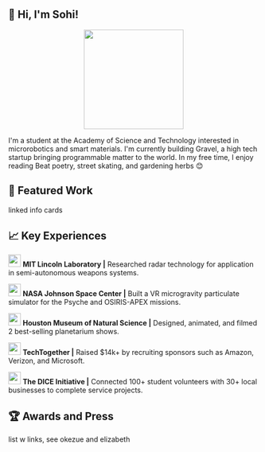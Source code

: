 ## 👋 Hi, I'm Sohi!

<center><img src="https://user-images.githubusercontent.com/69354578/215560455-7e7094e4-b0c8-43e3-bcf2-580d65f976ec.GIF" height=200></center>
<p>I'm a student at the Academy of Science and Technology interested in microrobotics and smart materials. I'm currently building Gravel, a high tech startup bringing programmable matter to the world. In my free time, I enjoy reading Beat poetry, street skating, and gardening herbs 😊</p>

## 🔧 Featured Work

linked info cards

## 📈 Key Experiences

<p><img src="https://user-images.githubusercontent.com/69354578/215586597-aec7a3e2-8bd2-4f45-8096-eacaa5976ec6.png" height=25>        <b>MIT Lincoln Laboratory |</b> Researched radar technology for application in semi-autonomous weapons systems.</p>
<p><img src="https://user-images.githubusercontent.com/69354578/215586736-3b97dff7-baae-453a-a149-b1b80f730330.png" height=25>      <b>NASA Johnson Space Center |</b> Built a VR microgravity particulate simulator for the Psyche and OSIRIS-APEX missions.</p>
<p><img src="https://user-images.githubusercontent.com/69354578/215586946-eccf09e6-1eef-47c1-a52e-4087f8c92937.png" height=25>      <b>Houston Museum of Natural Science |</b> Designed, animated, and filmed 2 best-selling planetarium shows.</p>
<p><img src="https://user-images.githubusercontent.com/69354578/215587123-aee87a9d-c5a2-4756-8ca3-f5f4bde54007.png" height=25>      <b>TechTogether |</b> Raised $14k+ by recruiting sponsors such as Amazon, Verizon, and Microsoft.</p>
<p><img src="https://user-images.githubusercontent.com/69354578/215587287-e85fb3b5-ed86-4ada-8804-494315cdbf3b.png" height=25>      <b>The DICE Initiative |</b> Connected 100+ student volunteers with 30+ local businesses to complete service projects.</p>

## 🏆 Awards and Press

list w links, see okezue and elizabeth

